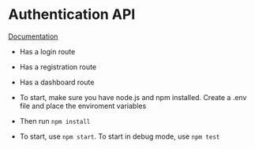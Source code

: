 # Authentication API

[Documentation](https://documenter.getpostman.com/view/9876592/Szf82TZy)

- Has a login route
- Has a registration route
- Has a dashboard route

- To start, make sure you have node.js and npm installed. Create a .env file and place the enviroment variables
- Then run `npm install`
- To start, use `npm start`. To start in debug mode, use `npm test`
